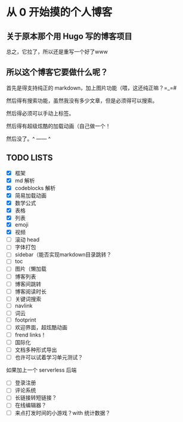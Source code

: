 # 从 0 开始摸的个人博客

## 关于原本那个用 Hugo 写的博客项目

总之，它拉了，所以还是重写一个好了www

## 所以这个博客它要做什么呢？

首先是得支持纯正的 markdown，加上图片功能（喂，这还纯正嘛？=_=#

然后得有搜索功能，虽然我没有多少文章，但是必须得可以搜索。

然后得必须可以手动上标签。

然后得有超级炫酷的加载动画（自己做一个！

然后没了。^ —— ^

## TODO LISTS

- [x] 框架
- [x] md 解析
- [x] codeblocks 解析
- [x] 简易加载动画
- [x] 数学公式
- [x] 表格
- [x] 列表
- [x] emoji
- [x] 视频
- [ ] 滚动 head
- [ ] 字体打包
- [ ] sidebar（能否实现markdown目录跳转？
- [ ] toc
- [ ] 图片（懒加载
- [ ] 博客列表
- [ ] 博客间跳转
- [ ] 博客阅读时长
- [ ] 关键词搜索
- [ ] navlink
- [ ] 词云
- [ ] footprint
- [ ] 欢迎界面，超炫酷动画
- [ ] frend links！
- [ ] 国际化
- [ ] 文档多种形式导出
- [ ] 也许可以试着学习单元测试？

如果加上一个 serverless 后端

- [ ] 登录注册
- [ ] 评论系统
- [ ] 长链接转短链接？
- [ ] 在线编辑器？
- [ ] 来点打发时间的小游戏？with 统计数据？
